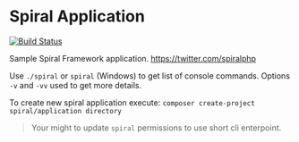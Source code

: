# Spiral Application 
[![Build Status](https://travis-ci.org/spiral/application.svg?branch=master)](https://travis-ci.org/spiral/application)

Sample Spiral Framework application. https://twitter.com/spiralphp

Use `./spiral` or `spiral` (Windows) to get list of console commands. Options `-v` and `-vv` used to get more details.

To create new spiral application execute: `composer create-project spiral/application directory`
> Your might to update `spiral` permissions to use short cli enterpoint.
